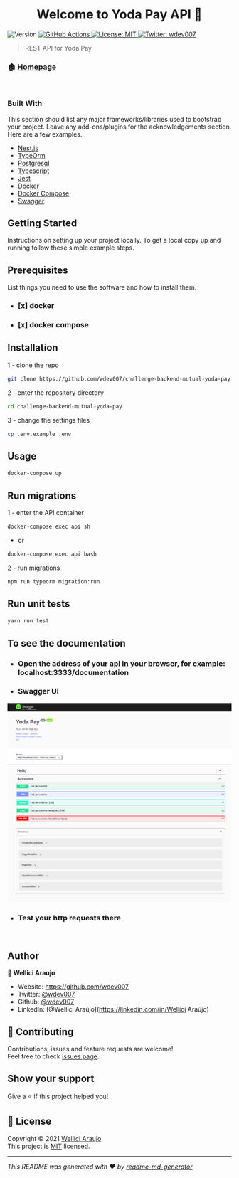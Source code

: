 <h1 align="center">Welcome to Yoda Pay API 👋</h1>
<p>
  <img alt="Version" src="https://img.shields.io/badge/version-0.0.1-blue.svg?cacheSeconds=2592000" />
  <a href="https://github.com/wdev007/challenge-backend-mutual-yoda-pay/actions/workflows/main.yml" target="_blank">
    <img alt="GitHub Actions" src="https://github.com/wdev007/challenge-backend-mutual-yoda-pay/actions/workflows/main.yml/badge.svg" />
  </a>
  <a href="https://mit-license.org" target="_blank">
    <img alt="License: MIT" src="https://img.shields.io/badge/License-MIT-yellow.svg" />
  </a>
  <a href="https://twitter.com/wdev007" target="_blank">
    <img alt="Twitter: wdev007" src="https://img.shields.io/twitter/follow/wdev007.svg?style=social" />
  </a>
</p>

> REST API for Yoda Pay

### 🏠 [Homepage](https://github.com/wdev007/challenge-backend-mutual-yoda-pay)

<br/>

### Built With

This section should list any major frameworks/libraries used to bootstrap your project. Leave any add-ons/plugins for the acknowledgements section. Here are a few examples.

- [Nest.js](https://nestjs.com/)
- [TypeOrm](https://typeorm.io)
- [Postgresql](https://www.postgresql.org/)
- [Typescript](https://www.typescriptlang.org/)
- [Jest](https://jestjs.io/docs/getting-started/)
- [Docker](https://www.docker.com/)
- [Docker Compose](https://docs.docker.com/compose/)
- [Swagger](https://swagger.io/)

<!-- GETTING STARTED -->

## Getting Started

Instructions on setting up your project locally.
To get a local copy up and running follow these simple example steps.

## Prerequisites

List things you need to use the software and how to install them.

- ### [x] docker
- ### [x] docker compose

## Installation

1 - clone the repo

```sh
git clone https://github.com/wdev007/challenge-backend-mutual-yoda-pay.git
```

2 - enter the repository directory

```sh
cd challenge-backend-mutual-yoda-pay
```

3 - change the settings files

```sh
cp .env.example .env
```

## Usage

```sh
docker-compose up
```

## Run migrations

1 - enter the API container

```sh
docker-compose exec api sh
```
 - or
```bash
docker-compose exec api bash
```

2 - run migrations

```sh
npm run typeorm migration:run
```

## Run unit tests

```sh
yarn run test
```

## To see the documentation

- ### Open the address of your api in your browser, for example: localhost:3333/documentation

- ### Swagger UI

![Swagger UI](docs/images/swagger-ui.png)

- ### Test your http requests there

<br/>

## Author

👤 **Wellici Araujo**

- Website: https://github.com/wdev007
- Twitter: [@wdev007](https://twitter.com/wdev007)
- Github: [@wdev007](https://github.com/wdev007)
- LinkedIn: [@Wellici Araújo](https://linkedin.com/in/Wellici Araújo)

## 🤝 Contributing

Contributions, issues and feature requests are welcome!<br />Feel free to check [issues page](https://github.com/wdev007/challenge-backend-mutual-yoda-pay/issues).

## Show your support

Give a ⭐️ if this project helped you!

## 📝 License

Copyright © 2021 [Wellici Araujo](https://github.com/wdev007).<br />
This project is [MIT](https://mit-license.org) licensed.

---

_This README was generated with ❤️ by [readme-md-generator](https://github.com/kefranabg/readme-md-generator)_
